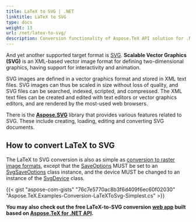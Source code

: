 ```yaml
---
title: LaTeX to SVG | .NET
linktitle: LaTeX to SVG
type: docs
weight: 13
url: /net/latex-to-svg/
description: Conversion functionality of Aspose.TeX API solution for .NET lets convert LaTeX files to SVG formats. Here are some code examples.
---
```


And yet another supported target format is [SVG](https://ru.wikipedia.org/wiki/SVG). **Scalable Vector Graphics (SVG)** is an XML-based vector image format for defining two-dimensional graphics, having support for interactivity and animation.

SVG images are defined in a vector graphics format and stored in XML text files. SVG images can thus be scaled in size without loss of quality, and SVG files can be searched, indexed, scripted, and compressed. The XML text files can be created and edited with text editors or vector graphics editors, and are rendered by the most-used web browsers.

There is the [**Aspose.SVG**](https://products.aspose.com/svg/) library that provides various features related to SVG. These include creating, loading, editing and converting SVG documents.

## **How to convert LaTeX to SVG**

The LaTeX to SVG conversion is also as simple as [conversion to raster image formats](/tex/net/latex-to-image/), except that the [SaveOptions](https://reference.aspose.com/tex/net/aspose.tex/texoptions/saveoptions/) MUST be set to an [SvgSaveOptions](https://reference.aspose.com/tex/net/aspose.tex.presentation.svg/svgsaveoptions/) class instance, and the device MUST be changed to an instance of the [SvgDevice](https://reference.aspose.com/tex/net/aspose.tex.presentation.svg/svgdevice/) class.

{{< gist "aspose-com-gists" "76c7e5770ac8b3f6d409f6ec60f02030" "Aspose.TeX.Examples-Conversion-LaTeXToSvg-Simplest.cs" >}}

**You may also check out the free LaTeX-to-SVG conversion [web app](https://products.aspose.app/tex/conversion/latex-to-svg) built based on [Aspose.TeX for .NET API](https://products.aspose.com/tex/net/).**